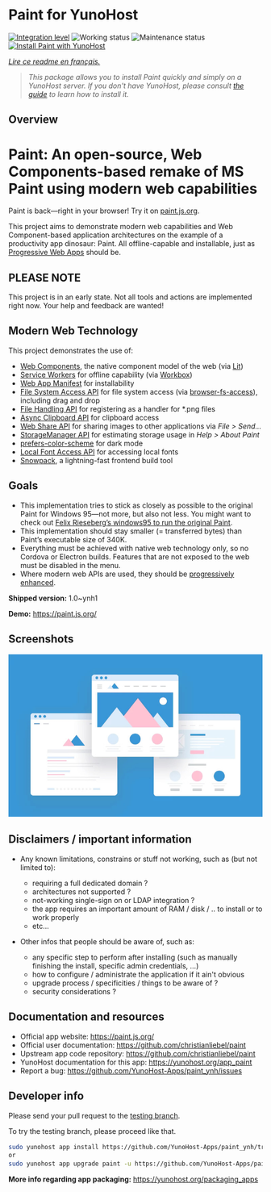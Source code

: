 <!--
N.B.: This README was automatically generated by https://github.com/YunoHost/apps/tree/master/tools/README-generator
It shall NOT be edited by hand.
-->

# Paint for YunoHost

[![Integration level](https://dash.yunohost.org/integration/paint.svg)](https://dash.yunohost.org/appci/app/paint) ![Working status](https://ci-apps.yunohost.org/ci/badges/paint.status.svg) ![Maintenance status](https://ci-apps.yunohost.org/ci/badges/paint.maintain.svg)  
[![Install Paint with YunoHost](https://install-app.yunohost.org/install-with-yunohost.svg)](https://install-app.yunohost.org/?app=paint)

*[Lire ce readme en français.](./README_fr.md)*

> *This package allows you to install Paint quickly and simply on a YunoHost server.
If you don't have YunoHost, please consult [the guide](https://yunohost.org/#/install) to learn how to install it.*

## Overview

# Paint: An open-source, Web Components-based remake of MS Paint using modern web capabilities

Paint is back—right in your browser! Try it on [paint.js.org](https://paint.js.org).

This project aims to demonstrate modern web capabilities and Web Component-based application architectures on the example of a productivity app dinosaur: Paint.
All offline-capable and installable, just as [Progressive Web Apps](https://web.dev/progressive-web-apps/) should be.

## PLEASE NOTE

This project is in an early state. Not all tools and actions are implemented right now. Your help and feedback are wanted!

## Modern Web Technology

This project demonstrates the use of:

- [Web Components](https://www.webcomponents.org/introduction), the native component model of the web (via [Lit](https://lit.dev/))
- [Service Workers](https://developers.google.com/web/fundamentals/primers/service-workers) for offline capability (via [Workbox](https://developers.google.com/web/tools/workbox))
- [Web App Manifest](https://github.com/w3c/manifest) for installability
- [File System Access API](https://web.dev/file-system-access/) for file system access (via [browser-fs-access](https://github.com/GoogleChromeLabs/browser-fs-access)), including drag and drop
- [File Handling API](https://web.dev/file-handling/) for registering as a handler for \*.png files
- [Async Clipboard API](https://web.dev/image-support-for-async-clipboard/) for clipboard access
- [Web Share API](https://web.dev/web-share/#sharing-files) for sharing images to other applications via _File > Send…_
- [StorageManager API](https://web.dev/storage-for-the-web/#check) for estimating storage usage in _Help > About Paint_
- [prefers-color-scheme](https://web.dev/prefers-color-scheme/) for dark mode
- [Local Font Access API](https://web.dev/local-fonts/) for accessing local fonts
- [Snowpack](https://www.snowpack.dev/), a lightning-fast frontend build tool

## Goals

- This implementation tries to stick as closely as possible to the original Paint for Windows 95—not more, but also not less. You might want to check out [Felix Rieseberg’s windows95 to run the original Paint](https://github.com/felixrieseberg/windows95).
- This implementation should stay smaller (= transferred bytes) than Paint’s executable size of 340K.
- Everything must be achieved with native web technology only, so no Cordova or Electron builds. Features that are not exposed to the web must be disabled in the menu.
- Where modern web APIs are used, they should be [progressively enhanced](https://web.dev/progressively-enhance-your-pwa/).


**Shipped version:** 1.0~ynh1

**Demo:** https://paint.js.org/

## Screenshots

![Screenshot of Paint](./doc/screenshots/example.jpg)

## Disclaimers / important information

* Any known limitations, constrains or stuff not working, such as (but not limited to):
    * requiring a full dedicated domain ?
    * architectures not supported ?
    * not-working single-sign on or LDAP integration ?
    * the app requires an important amount of RAM / disk / .. to install or to work properly
    * etc...

* Other infos that people should be aware of, such as:
    * any specific step to perform after installing (such as manually finishing the install, specific admin credentials, ...)
    * how to configure / administrate the application if it ain't obvious
    * upgrade process / specificities / things to be aware of ?
    * security considerations ?

## Documentation and resources

* Official app website: <https://paint.js.org/>
* Official user documentation: <https://github.com/christianliebel/paint>
* Upstream app code repository: <https://github.com/christianliebel/paint>
* YunoHost documentation for this app: <https://yunohost.org/app_paint>
* Report a bug: <https://github.com/YunoHost-Apps/paint_ynh/issues>

## Developer info

Please send your pull request to the [testing branch](https://github.com/YunoHost-Apps/paint_ynh/tree/testing).

To try the testing branch, please proceed like that.

``` bash
sudo yunohost app install https://github.com/YunoHost-Apps/paint_ynh/tree/testing --debug
or
sudo yunohost app upgrade paint -u https://github.com/YunoHost-Apps/paint_ynh/tree/testing --debug
```

**More info regarding app packaging:** <https://yunohost.org/packaging_apps>
